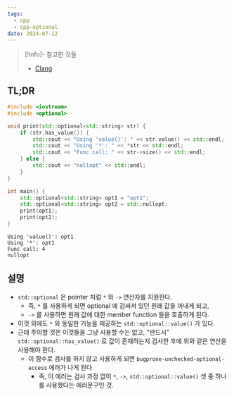 ```yaml
---
tags:
  - cpp
  - cpp-optional
date: 2024-07-12
---
```

> [!info]- 참고한 것들
> - [Clang](https://clang.llvm.org/extra/clang-tidy/checks/bugprone/unchecked-optional-access.html)

## TL;DR

```cpp {5-8}
#include <iostream>
#include <optional>

void print(std::optional<std::string> str) {
	if (str.has_value()) {
		std::cout << "Using 'value()': " << str.value() << std::endl;
		std::cout << "Using '*': " << *str << std::endl;
		std::cout << "Func call: " << str->size() << std::endl;
	} else {
		std::cout << "nullopt" << std::endl;
	}
}

int main() {
	std::optional<std::string> opt1 = "opt1";
	std::optional<std::string> opt2 = std::nullopt;
	print(opt1);
	print(opt2);
}
```

```
Using 'value()': opt1
Using '*': opt1
Func call: 4
nullopt
```

## 설명

- `std::optional` 은 pointer 처럼 `*` 와 `->` 연산자를 지원한다.
	- 즉, `*` 를 사용하게 되면 optional 에 감싸져 있던 원래 값을 꺼내게 되고,
	- `->` 를 사용하면 원래 값에 대한 member function 들을 호출하게 된다.
- 이것 외에도 `*` 와 동일한 기능을 제공하는 `std::optional::value()` 가 있다.
- 근데 주의할 것은 이것들을 그냥 사용할 수는 없고, "반드시" `std::optional::has_value()` 로 값이 존재하는지 검사한 후에 위와 같은 연산을 사용해야 한다.
	- 이 함수로 검사를 하지 않고 사용하게 되면 `bugprone-unchecked-optional-access` 에러가 나게 된다
		- 즉, 이 에러는 검사 과정 없이 `*`, `->`, `std::optional::value()` 셋 중 하나를 사용했다는 에러문구인 것.